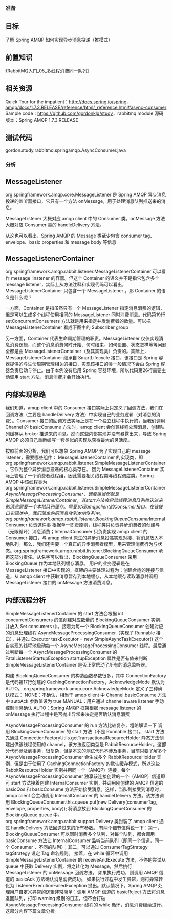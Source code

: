 ### 准备
## 目标
了解 Spring AMQP 如何实现异步消息投递（推模式）
## 前置知识
《RabbitMQ入门_05_多线程消费同一队列》
## 相关资源
Quick Tour for the impatient：<http://docs.spring.io/spring-amqp/docs/1.7.3.RELEASE/reference/html/_reference.html#async-consumer>
Sample code：<https://github.com/gordonklg/study>，rabbitmq module
源码版本：Spring AMQP 1.7.3.RELEASE
## 测试代码
gordon.study.rabbitmq.springamqp.AsyncConsumer.java


 
### 分析
## MessageListener
org.springframework.amqp.core.MessageListener 是 Spring AMQP 异步消息投递的监听器接口，它只有一个方法 onMessage，用于处理消息队列推送来的消息。

 
MessageListener 大概对应 amqp client 中的 Consumer 类。onMessage 方法大概对应 Consumer 类的 handleDelivery 方法。

从这也可以看出，Spring AMQP 的 Message 类至少包含 consumer tag、envelope、basic properties 和 message body 等信息
 
## MessageListenerContainer
org.springframework.amqp.rabbit.listener.MessageListenerContainer 可以看作 message linstener 的容器。但这个 Container 的语义并不是指它包含多个 message listener，实际上从方法注释和实现代码可以看出，MessageListenerContainer 只包含一个 MessageListener 。那 Container 的语义是什么呢？
 
一方面，Container 是指虽然只有一个 MessageListener 指定消息消费的逻辑，但是可以生成多个线程使用相同的 MessageListener 同时消费消息。代码第19行 setConcurrentConsumers 方法就是用来指定并发消费者的数量。可以把 MessageListenerContainer 看成下图中的 Subscriber group


 
另一方面，Container 代表生命周期管理的职责。MessageListener 仅仅实现消息消费逻辑，而整个消息消费何时开始、何时结束、如何设置、状态怎样等等问题全都是由 MessageListenerContainer（及其实现类）负责的。实际上，MessageListenerContainer 继承自 SmartLifecycle 接口，该接口是 Spring 容器提供的与生命周期管理相关的接口，实现该接口的类一般情况下会由 Spring 容器负责启动与停止。由于本例没有启用 Spring 容器环境，所以代码第26行需要主动调用 start 方法，消息消费才会开始执行。
 
## 内部实现思路
我们知道，amqp client 中的 Consumer 接口实际上只定义了回调方法，我们在回调方法（主要是 handleDelivery 方法）中实现自己的业务逻辑（对消息的消费）。Consumer 接口的回调方法实际上是在一个独立线程中执行的，当我们调用 Channel 的 basicConsume 方法时，amqp client 会创建线程处理消息、创建队列缓存从 broker 推送来的消息。然而这些内部实现并没有暴露出来，导致 Spring AMQP 必须自己重新编写一套类似的实现以获得最大的灵活度。
 
按照前面的分析，我们可以想象 Spring AMQP 为了实现自己的 message listener，需要哪些组件：
MessageListenerContainer 的实现类，即 org.springframework.amqp.rabbit.listener.SimpleMessageListenerContainer。它作为整个异步消息投递的核心类存在。
因为 MessageListenerContainer 实际上管理了一个消费者线程组，因此需要相关线程类与线程调度类。Spring AMQP 中该线程类为 org.springframework.amqp.rabbit.listener.SimpleMessageListenerContainer$AsyncMessageProcessingConsumer，调度类当然就是 SimpleMessageListenerContainer，其 start 方法会启动线程
消息队列推送过来的消息需要一个本地队列缓存。
需要实现 amqp client 的 Consumer 接口。在该接口实现类中，我们简单的把消息放到本地队列中。org.springframework.amqp.rabbit.listener.BlockingQueueConsumer$InternalConsumer 负责这件事
根据单一职责原则，线程类只负责异步消费者的创建与（无限循环）消息消费；InternalConsumer 只负责实现 amqp client 的 Consumer 接口，与 amqp client 原生的异步消息投递实现对接，将消息放入本地队列。那么，我们还需要一个真正的异步消费者模型，用来管理消费行为与状态。org.springframework.amqp.rabbit.listener.BlockingQueueConsumer 承担这部分责任。从名字可以看出，BlockingQueueConsumer 采用 BlockingQueue 作为本地队列缓存消息。
用户的业务逻辑是在 MessageListener 接口中实现的，框架的主要处理过程为：创建合适的连接与信道，从 amqp client 中获取消息暂存到本地缓存，从本地缓存读取消息并调用 MessageListener 接口的 onMessage 方法消费消息。
 

## 内部流程分析
SimpleMessageListenerContainer 的 start 方法会根据 int concurrentConsumers 的值创建对应数量的 BlockingQueueConsumer 实例，并放入 Set<BlockingQueueConsumer> consumers 中。接着为每一个 BlockingQueueConsumer 创建对应的消息处理线程 AsyncMessageProcessingConsumer（实现了 Runnable 接口），并通过 Executor taskExecutor = new SimpleAsyncTaskExecutor() 这个自实现的线程池启动每一个 AsyncMessageProcessingConsumer 线程。最后通过判断每一个 AsyncMessageProcessingConsumer 的 FatalListenerStartupException startupException 属性是否有值来判断 SimpleMessageListenerContainer 是否正常启动了所有的消息监听器。
 
构建 BlockingQueueConsumer 的构造函数参数很多，其中 ConnectionFactory 是代码第17行创建的 CachingConnectionFactory，AcknowledgeMode 默认为 AUTO。
org.springframework.amqp.core.AcknowledgeMode 定义了三种确认模式：
NONE：不确认，相当于 amqp client 中 Channel.basicConsume 方法中 autoAck 参数值设为 true
MANUAL：用户通过 channel aware listener 手动控制消息确认
AUTO：Spring AMQP 框架根据 message listener 的 onMessage 执行过程中是否抛出异常来决定是否确认消息消费
 
AsyncMessageProcessingConsumer 的 run 方法比较复杂，粗略解读一下
调用 BlockingQueueConsumer 的 start 方法（不是 Runnable 接口）。
start 方法先通过 ConnectionFactoryUtils.getTransactionalResourceHolder 静态方法创建出供该线程使用的 channel，该方法返回类型是 RabbitResourceHolder。这部分代码涉及到事务，很复杂，但是本文的测试代码不涉及事务，目前只要了解多个 AsyncMessageProcessingConsumer 会生成多个 RabbitResourceHolder 实例，但是由于使用了 CachingConnectionFactory 的默认缓存模式，所以这些 RabbitResourceHolder 实例共用同一个（AMQP）连接，每个 AsyncMessageProcessingConsumer 独享该连接创建的一个（AMQP）信道即可
start 方法接着创建 InternalConsumer 实例，并调用刚创建的 AMQP 信道的 basicQos 和  basicConsume 方法开始接受消息。这样，当队列接受到消息时，amqp client 会主动调用 InternalConsumer 的 handleDelivery 方法。该方法调用 BlockingQueueConsumer.this.queue.put(new Delivery(consumerTag, envelope, properties, body)); 将消息放到 BlockingQueueConsumer 的 BlockingQueue<Delivery> queue 中。org.springframework.amqp.rabbit.support.Delivery 类封装了 amqp client 通过  handleDelivery 方法回送过来的所有参数。
有两个细节值得说一下：第一，BlockingQueueConsumer 可以同时消费多个队列，对每个队列，都会调用 basicConsume 方法让 InternalConsumer 监听当前队列（即同一个信道，同一个 Consumer ，不同的队列）；其二，可以通过 ConsumerTagStrategy tagStrategy 设定 Tag 命名规则。
接着，在 while 循环中调用 SimpleMessageListenerContainer 的 receiveAndExecute 方法，不停的尝试从 queue 中获取 Delivery 实例，将之转化为 Message，然后执行 MessageListener 的 onMessage 回调方法。
如果执行成功，则调用 AMQP 信道的 basicAck 方法确认消息消费成功。
如果执行过程中发生异常，则将异常转化为 ListenerExecutionFailedException 抛出。默认情况下，Spring AMQP 处理用户自定义异常的逻辑非常简单：调用 AMQP 信道的 basicReject 方法将消息退回队列，打印 warning 级别的日志，但不会打破 AsyncMessageProcessingConsumer 线程的 while 循环，消息消费继续进行。这部分内容下篇文章分析。
 